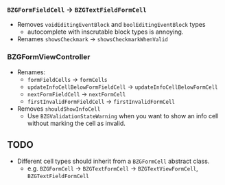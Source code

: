 ### `BZGFormFieldCell` -> `BZGTextFieldFormCell`
* Removes `voidEditingEventBlock` and `boolEditingEventBlock` types
  - autocomplete with inscrutable block types is annoying.
* Renames `showsCheckmark` -> `showsCheckmarkWhenValid`

### BZGFormViewController
* Renames:
  * `formFieldCells` -> `formCells`
  * `updateInfoCellBelowFormFieldCell` -> `updateInfoCellBelowFormCell`
  * `nextFormFieldCell` -> `nextFormCell`
  * `firstInvalidFormFieldCell` -> `firstInvalidFormCell`
* Removes `shouldShowInfoCell`
  - Use `BZGValidationStateWarning` when you want to show an info cell without marking the cell as invalid.

## TODO
* Different cell types should inherit from a `BZGFormCell` abstract class.
  * e.g. `BZGFormCell` -> `BZGTextFormCell` -> `BZGTextViewFormCell`, `BZGTextFieldFormCell`

